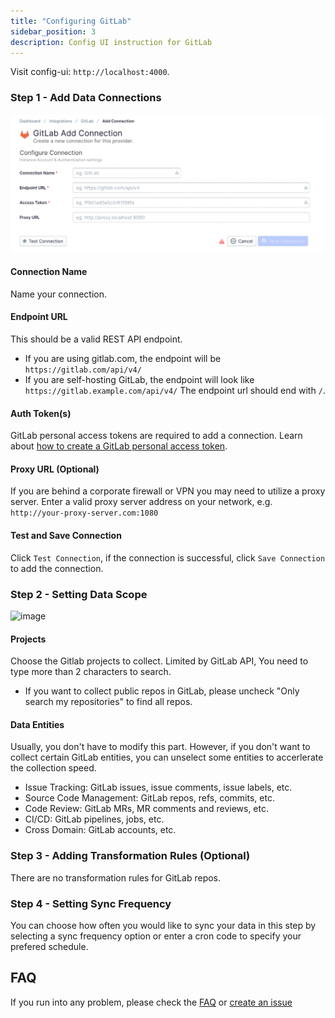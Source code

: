 ```yaml
---
title: "Configuring GitLab"
sidebar_position: 3
description: Config UI instruction for GitLab
---
```


Visit config-ui: `http://localhost:4000`.
### Step 1 - Add Data Connections
![gitlab-add-data-connections](/img/ConfigUI/gitlab-add-data-connections.png)

#### Connection Name
Name your connection.

#### Endpoint URL
This should be a valid REST API endpoint. 
   - If you are using gitlab.com, the endpoint will be `https://gitlab.com/api/v4/`
   - If you are self-hosting GitLab, the endpoint will look like `https://gitlab.example.com/api/v4/`
The endpoint url should end with `/`.

#### Auth Token(s)
GitLab personal access tokens are required to add a connection. Learn about [how to create a GitLab personal access token](https://docs.gitlab.com/ee/user/profile/personal_access_tokens.html).


#### Proxy URL (Optional)
If you are behind a corporate firewall or VPN you may need to utilize a proxy server. Enter a valid proxy server address on your network, e.g. `http://your-proxy-server.com:1080`

#### Test and Save Connection
Click `Test Connection`, if the connection is successful, click `Save Connection` to add the connection.

### Step 2 - Setting Data Scope

![image](https://user-images.githubusercontent.com/3294100/199533780-f506b308-6808-499c-90db-b39fcda27888.png)

#### Projects
Choose the Gitlab projects to collect. Limited by GitLab API, You need to type more than 2 characters to search.

* If you want to collect public repos in GitLab, please uncheck "Only search my repositories" to find all repos.

#### Data Entities
Usually, you don't have to modify this part. However, if you don't want to collect certain GitLab entities, you can unselect some entities to accerlerate the collection speed.
- Issue Tracking: GitLab issues, issue comments, issue labels, etc.
- Source Code Management: GitLab repos, refs, commits, etc.
- Code Review: GitLab MRs, MR comments and reviews, etc.
- CI/CD: GitLab pipelines, jobs, etc.
- Cross Domain: GitLab accounts, etc.

### Step 3 - Adding Transformation Rules (Optional)
There are no transformation rules for GitLab repos.

### Step 4 - Setting Sync Frequency
You can choose how often you would like to sync your data in this step by selecting a sync frequency option or enter a cron code to specify your prefered schedule.


## FAQ

If you run into any problem, please check the [FAQ](../FAQ.md) or [create an issue](https://github.com/apache/incubator-devlake/issues)

